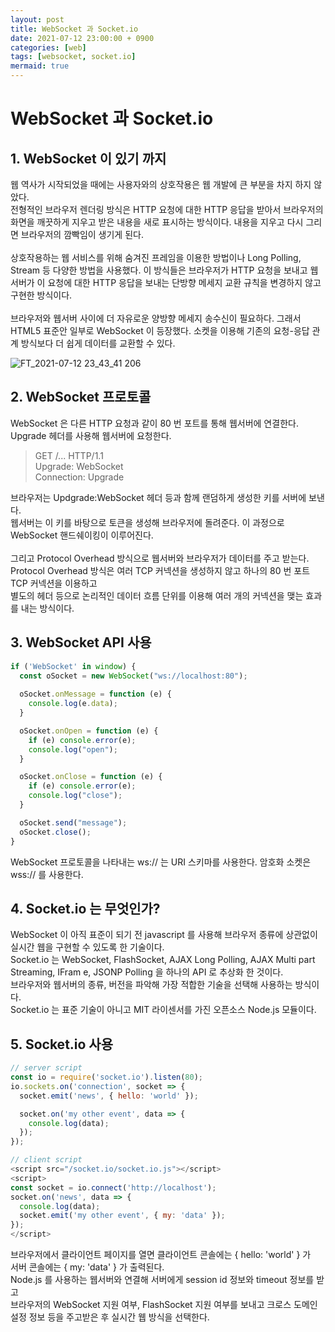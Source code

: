 ```yaml
---
layout: post
title: WebSocket 과 Socket.io
date: 2021-07-12 23:00:00 + 0900
categories: [web]
tags: [websocket, socket.io]
mermaid: true
---
```

# WebSocket 과 Socket.io

## 1. WebSocket 이 있기 까지
웹 역사가 시작되었을 때에는 사용자와의 상호작용은 웹 개발에 큰 부분을 차지 하지 않았다.   
전형적인 브라우저 렌더링 방식은 HTTP 요청에 대한 HTTP 응답을 받아서 브라우저의 화면을 깨끗하게 지우고 받은 내용을 새로 표시하는 방식이다. 내용을 지우고 다시 그리면 브라우저의 깜빡임이 생기게 된다.   
<br/>
상호작용하는 웹 서비스를 위해 숨겨진 프레임을 이용한 방법이나 Long Polling, Stream 등 다양한 방법을 사용했다. 이 방식들은 브라우저가 HTTP 요청을 보내고 웹서버가 이 요청에 대한 HTTP 응답을 보내는 단방향 메세지 교환 규칙을 변경하지 않고 구현한 방식이다.    
<br/>
브라우저와 웹서버 사이에 더 자유로운 양방향 메세지 송수신이 필요하다. 그래서 HTML5 표준안 일부로 WebSocket 이 등장했다. 소켓을 이용해 기존의 요청-응답 관계 방식보다 더 쉽게 데이터를 교환할 수 있다.   

![FT_2021-07-12 23_43_41 206](https://user-images.githubusercontent.com/13375810/125307566-206dba80-e36b-11eb-8567-180004159aff.png)
<br/>

## 2. WebSocket 프로토콜
WebSocket 은 다른 HTTP 요청과 같이 80 번 포트를 통해 웹서버에 연결한다. Upgrade 헤더를 사용해 웹서버에 요청한다.    
> GET /... HTTP/1.1   
> Upgrade: WebSocket   
> Connection: Upgrade   

브라우저는 Updgrade:WebSocket 헤더 등과 함께 랜덤하게 생성한 키를 서버에 보낸다.   
웹서버는 이 키를 바탕으로 토큰을 생성해 브라우저에 돌려준다. 이 과정으로 WebSocket 핸드쉐이킹이 이루어진다.   
<br/>
그리고 Protocol Overhead 방식으로 웹서버와 브라우저가 데이터를 주고 받는다.   
Protocol Overhead 방식은 여러 TCP 커넥션을 생성하지 않고 하나의 80 번 포트 TCP 커넥션을 이용하고   
별도의 헤더 등으로 논리적인 데이터 흐름 단위를 이용해 여러 개의 커넥션을 맺는 효과를 내는 방식이다.   

## 3. WebSocket API 사용
```javascript
if ('WebSocket' in window) {
  const oSocket = new WebSocket("ws://localhost:80");
  
  oSocket.onMessage = function (e) {
    console.log(e.data);
  }

  oSocket.onOpen = function (e) {
    if (e) console.error(e);
    console.log("open");
  }

  oSocket.onClose = function (e) {
    if (e) console.error(e);
    console.log("close");
  }

  oSocket.send("message");
  oSocket.close();
}
```

WebSocket 프로토콜을 나타내는 ws:// 는 URI 스키마를 사용한다. 암호화 소켓은 wss:// 를 사용한다.   

## 4. Socket.io 는 무엇인가?
WebSocket 이 아직 표준이 되기 전 javascript 를 사용해 브라우저 종류에 상관없이 실시간 웹을 구현할 수 있도록 한 기술이다.   
Socket.io 는 WebSocket, FlashSocket, AJAX Long Polling, AJAX Multi part Streaming, IFram e, JSONP Polling 을 하나의 API 로 추상화 한 것이다.   
브라우저와 웹서버의 종류, 버전을 파악해 가장 적합한 기술을 선택해 사용하는 방식이다.   
Socket.io 는 표준 기술이 아니고 MIT 라이센서를 가진 오픈소스 Node.js 모듈이다.   
## 5. Socket.io 사용
```javascript
// server script
const io = require('socket.io').listen(80);
io.sockets.on('connection', socket => {
  socket.emit('news', { hello: 'world' });

  socket.on('my other event', data => {
    console.log(data);
  });
});
```

```javascript
// client script
<script src="/socket.io/socket.io.js"></script>
<script>
const socket = io.connect('http://localhost');
socket.on('news', data => {
  console.log(data);
  socket.emit('my other event', { my: 'data' });
});
</script>
```
브라우저에서 클라이언트 페이지를 열면 클라이언트 콘솔에는 { hello: 'world' } 가   
서버 콘솔에는 { my: 'data' } 가 출력된다.   
Node.js 를 사용하는 웹서버와 연결해 서버에게 session id 정보와 timeout 정보를 받고   
브라우저의 WebSocket 지원 여부, FlashSocket 지원 여부를 보내고 크로스 도메인 설정 정보 등을 주고받은 후 실시간 웹 방식을 선택한다.   
